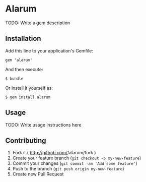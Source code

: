 # Alarum

TODO: Write a gem description

## Installation

Add this line to your application's Gemfile:

    gem 'alarum'

And then execute:

    $ bundle

Or install it yourself as:

    $ gem install alarum

## Usage

TODO: Write usage instructions here

## Contributing

1. Fork it ( http://github.com/<my-github-username>/alarum/fork )
2. Create your feature branch (`git checkout -b my-new-feature`)
3. Commit your changes (`git commit -am 'Add some feature'`)
4. Push to the branch (`git push origin my-new-feature`)
5. Create new Pull Request
